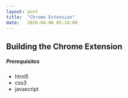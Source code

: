 ```yaml
---
layout: post
title:  "Chrome Extension"
date:   2016-04-06 05:14:00
---
```

## Building the Chrome Extension

##### Prerequisites

  - html5
  - css3
  - javascript
